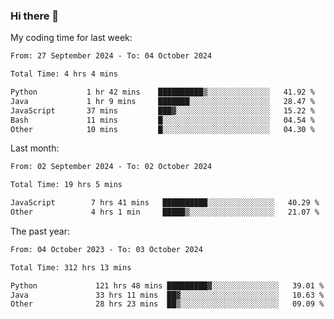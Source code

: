 ### Hi there 👋

My coding time for last week:

<!--START_SECTION:week-->

```txt
From: 27 September 2024 - To: 04 October 2024

Total Time: 4 hrs 4 mins

Python           1 hr 42 mins    ██████████▒░░░░░░░░░░░░░░   41.92 %
Java             1 hr 9 mins     ███████░░░░░░░░░░░░░░░░░░   28.47 %
JavaScript       37 mins         ███▓░░░░░░░░░░░░░░░░░░░░░   15.22 %
Bash             11 mins         █░░░░░░░░░░░░░░░░░░░░░░░░   04.54 %
Other            10 mins         █░░░░░░░░░░░░░░░░░░░░░░░░   04.30 %
```

<!--END_SECTION:week-->

Last month:

<!--START_SECTION:month-->

```txt
From: 02 September 2024 - To: 02 October 2024

Total Time: 19 hrs 5 mins

JavaScript        7 hrs 41 mins   ██████████░░░░░░░░░░░░░░░   40.29 %
Other             4 hrs 1 min     █████▒░░░░░░░░░░░░░░░░░░░   21.07 %
```

<!--END_SECTION:month-->

The past year:

<!--START_SECTION:year-->

```txt
From: 04 October 2023 - To: 03 October 2024

Total Time: 312 hrs 13 mins

Python             121 hrs 48 mins █████████▓░░░░░░░░░░░░░░░   39.01 %
Java               33 hrs 11 mins  ██▓░░░░░░░░░░░░░░░░░░░░░░   10.63 %
Other              28 hrs 23 mins  ██▒░░░░░░░░░░░░░░░░░░░░░░   09.09 %
```

<!--END_SECTION:year-->
